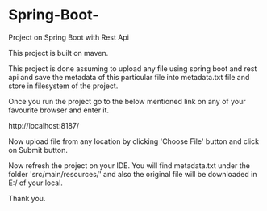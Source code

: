 # Spring-Boot-
Project on Spring Boot with Rest Api

This project is built on maven. 

This project is done assuming to upload any file using spring boot and rest api and
save the metadata of this particular file into metadata.txt file and store in filesystem of the project.

Once you run the project go to the below mentioned link on any of your favourite browser and enter it.

http://localhost:8187/

Now upload file from any location by clicking 'Choose File' button and click on Submit button. 

Now refresh the project on your IDE. You will find metadata.txt under the folder 'src/main/resources/'
and also the original file will be downloaded in E:/ of your local. 

Thank you. 
